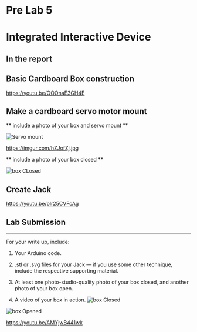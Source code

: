 # Pre Lab 5



# Integrated Interactive Device


## In the report


## Basic Cardboard Box construction

https://youtu.be/OOOnaE3GH4E

## Make a cardboard servo motor mount

** include a photo of your box and servo mount **

![Servo mount](https://imgur.com/hZJofZj.jpg)

https://imgur.com/hZJofZj.jpg

** include a photo of your box closed  **

![box CLosed](https://imgur.com/uzh61pO.jpg)

## Create Jack


https://youtu.be/plr25CVFcAg

## Lab Submission
***
For your write up, include:
1.	Your Arduino code.
2.	.stl or .svg files for your Jack — if you use some other technique, include the respective supporting material.
3.	At least one photo-studio-quality photo of your box closed, and another photo of your box open. 

4.	A video of your box in action.
![box Closed](https://imgur.com/uzh61pO.jpg)

![box Opened](https://imgur.com/5BGSMN4.jpg)

https://youtu.be/AMYjwB441wk
